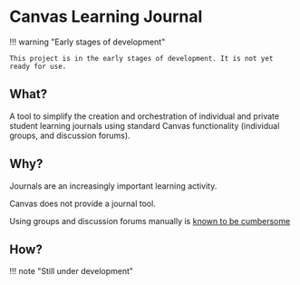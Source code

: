 # Canvas Learning Journal

!!! warning "Early stages of development"

    This project is in the early stages of development. It is not yet ready for use.

## What?

A tool to simplify the creation and orchestration of individual and private student learning journals using standard Canvas functionality (individual groups, and discussion forums).

## Why?

Journals are an increasingly important learning activity.

Canvas does not provide a journal tool. 

Using groups and discussion forums manually is [known to be cumbersome](https://community.canvaslms.com/t5/Idea-Conversations/Implementing-private-journals-into-Canvas/idi-p/444842)

## How?

!!! note "Still under development"

